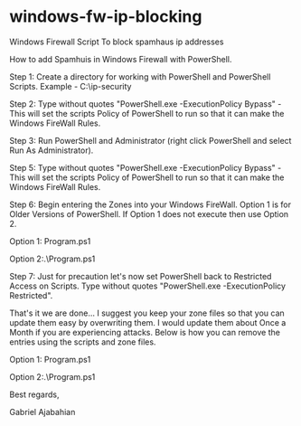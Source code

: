 # windows-fw-ip-blocking
Windows Firewall Script To block spamhaus ip addresses

How to add Spamhuis in Windows Firewall with PowerShell.

Step 1: Create a directory for working with PowerShell and PowerShell Scripts. Example - C:\ip-security

Step 2: Type without quotes "PowerShell.exe -ExecutionPolicy Bypass" 
		- This will set the scripts Policy of PowerShell to run so that it can make the Windows FireWall Rules.

Step 3: Run PowerShell and Administrator (right click PowerShell and select Run As Administrator).

Step 5: Type without quotes "PowerShell.exe -ExecutionPolicy Bypass" 
		- This will set the scripts Policy of PowerShell to run so that it can make the Windows FireWall Rules.

Step 6: Begin entering the Zones into your Windows FireWall. 
		Option 1 is for Older Versions of PowerShell. If Option 1 does not execute then use Option 2.

 Option 1: Program.ps1

 Option 2:.\Program.ps1

Step 7: Just for precaution let's now set PowerShell back to Restricted Access on Scripts. 
		Type without quotes "PowerShell.exe -ExecutionPolicy Restricted".

That's it we are done... I suggest you keep your zone files so that you can update them easy by overwriting them. 
I would update them about Once a Month if you are experiencing attacks. 
Below is how you can remove the entries using the scripts and zone files.

 Option 1: Program.ps1

 Option 2:.\Program.ps1

Best regards,

Gabriel Ajabahian
